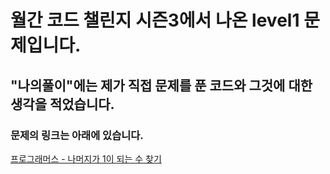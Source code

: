 # 월간 코드 챌린지 시즌3에서 나온 level1 문제입니다.
## "나의풀이"에는 제가 직접 문제를 푼 코드와 그것에 대한 생각을 적었습니다.
### 문제의 링크는 아래에 있습니다.
<a href="https://programmers.co.kr/learn/courses/30/lessons/87389" target="_blank">프로그래머스 - 나머지가 1이 되는 수 찾기</a>

